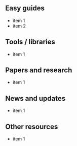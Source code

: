 ```table-of-contents
```
## Easy guides
- item 1
- item 2

## Tools / libraries 
- item 1

## Papers and research
- item 1
## News and updates
- item 1
## Other resources 
- item 1